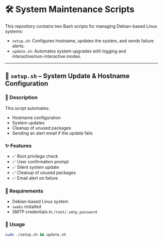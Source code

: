 # 🛠️ System Maintenance Scripts

This repository contains two Bash scripts for managing Debian-based Linux systems:

- `setup.sh`: Configures hostname, updates the system, and sends failure alerts.
- `update.sh`: Automates system upgrades with logging and interactive/non-interactive modes.

---

## 📁 `setup.sh` – System Update & Hostname Configuration

### 📄 Description

This script automates:

- Hostname configuration
- System updates
- Cleanup of unused packages
- Sending an alert email if the update fails

### ✨ Features

- ✅ Root privilege check  
- ✅ User confirmation prompt  
- ✅ Silent system update  
- ✅ Cleanup of unused packages  
- ✅ Email alert on failure  

### 🧰 Requirements

- Debian-based Linux system  
- `swaks` installed  
- SMTP credentials in `/root/.smtp_password`

### 🚀 Usage

```bash
sudo ./setup.sh && update.sh
